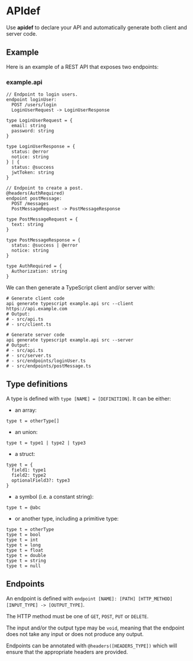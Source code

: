 # APIdef

Use **apidef** to declare your API and automatically generate both client and server code.

## Example

Here is an example of a REST API that exposes two endpoints:

### example.api
```
// Endpoint to login users.
endpoint loginUser:
  POST /users/login
  LoginUserRequest -> LoginUserResponse

type LoginUserRequest = {
  email: string
  password: string
}

type LoginUserResponse = {
  status: @error
  notice: string
} | {
  status: @success
  jwtToken: string
}

// Endpoint to create a post.
@headers(AuthRequired)
endpoint postMessage:
  POST /messages
  PostMessageRequest -> PostMessageResponse

type PostMessageRequest = {
  text: string
}

type PostMessageResponse = {
  status: @success | @error
  notice: string
}

type AuthRequired = {
  Authorization: string
}
```

We can then generate a TypeScript client and/or server with:
```
# Generate client code
api generate typescript example.api src --client https://api.example.com
# Output:
# - src/api.ts
# - src/client.ts

# Generate server code
api generate typescript example.api src --server
# Output:
# - src/api.ts
# - src/server.ts
# - src/endpoints/loginUser.ts
# - src/endpoints/postMessage.ts
```

## Type definitions

A type is defined with `type [NAME] = [DEFINITION]`. It can be either:

- an array:
```
type t = otherType[]
```
- an union:
```
type t = type1 | type2 | type3
```
- a struct:
```
type t = {
  field1: type1
  field2: type2
  optionalField3?: type3
}
```

- a symbol (i.e. a constant string):
```
type t = @abc
```

- or another type, including a primitive type:
```
type t = otherType
type t = bool
type t = int
type t = long
type t = float
type t = double
type t = string
type t = null
```

## Endpoints

An endpoint is defined with `endpoint [NAME]: [PATH] [HTTP_METHOD] [INPUT_TYPE] -> [OUTPUT_TYPE]`.

The HTTP method must be one of `GET`, `POST`, `PUT` or `DELETE`.

The input and/or the output type may be `void`, meaning that the endpoint does not take any input
or does not produce any output.

Endpoints can be annotated with `@headers([HEADERS_TYPE])` which will ensure that the appropriate
headers are provided.
